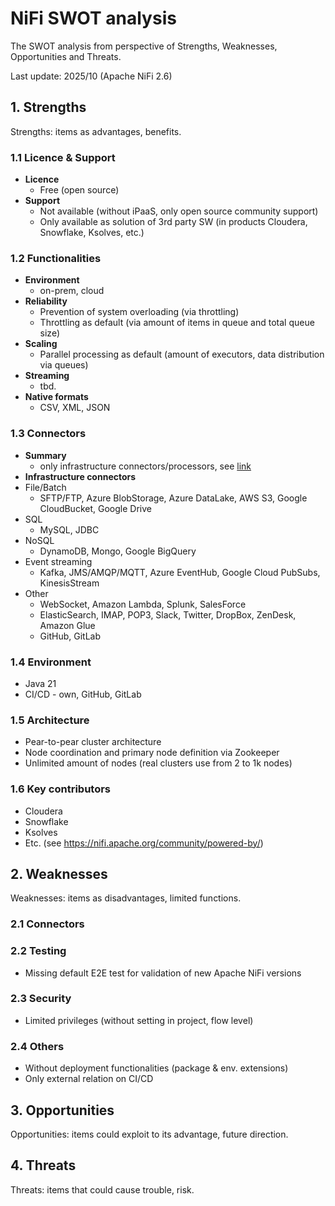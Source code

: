 # NiFi SWOT analysis

The SWOT analysis from perspective of Strengths, Weaknesses, Opportunities
and Threats. 

Last update: 2025/10 (Apache NiFi 2.6)

## 1. Strengths
  Strengths: items as advantages, benefits.

  ### 1.1 Licence & Support
  - **Licence**
    - Free (open source)
  - **Support** 
    - Not available (without iPaaS, only open source community support)
    - Only available as solution of 3rd party SW (in products Cloudera, Snowflake, Ksolves, etc.)

  ### 1.2 Functionalities
  - **Environment**
    - on-prem, cloud
  - **Reliability**
    - Prevention of system overloading (via throttling)
    - Throttling as default (via amount of items in queue and total queue size)
  - **Scaling**
    - Parallel processing as default (amount of executors, data distribution via queues)
  - **Streaming**
    - tbd.
  - **Native formats**
    - CSV, XML, JSON

  ### 1.3 Connectors
  - **Summary**
    - only infrastructure connectors/processors, see [link](https://nifi.apache.org/components/)
  - **Infrastructure connectors**
  - File/Batch
    - SFTP/FTP, Azure BlobStorage, Azure DataLake, AWS S3, Google CloudBucket, Google Drive   
  - SQL
    - MySQL, JDBC
  - NoSQL
    - DynamoDB, Mongo, Google BigQuery
  - Event streaming
    - Kafka, JMS/AMQP/MQTT, Azure EventHub, Google Cloud PubSubs, KinesisStream  
  - Other
    - WebSocket, Amazon Lambda, Splunk, SalesForce
    - ElasticSearch, IMAP, POP3, Slack, Twitter, DropBox, ZenDesk, Amazon Glue 
    - GitHub, GitLab

  ### 1.4 Environment
  - Java 21
  - CI/CD - own, GitHub, GitLab

  ### 1.5 Architecture
  - Pear-to-pear cluster architecture
  - Node coordination and primary node definition via Zookeeper
  - Unlimited amount of nodes (real clusters use from 2 to 1k nodes)

  ### 1.6 Key contributors
  - Cloudera
  - Snowflake
  - Ksolves
  - Etc. (see https://nifi.apache.org/community/powered-by/)

## 2. Weaknesses
  Weaknesses: items as disadvantages, limited functions.

  ### 2.1 Connectors

  ### 2.2 Testing
  - Missing default E2E test for validation of new Apache NiFi versions  

  ### 2.3 Security
  - Limited privileges (without setting in project, flow level)

  ### 2.4 Others
  - Without deployment functionalities (package & env. extensions)
  - Only external relation on CI/CD

## 3. Opportunities

  Opportunities: items could exploit to its advantage, future direction.

## 4. Threats

  Threats: items that could cause trouble, risk.